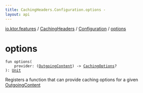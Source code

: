 ```yaml
---
title: CachingHeaders.Configuration.options - 
layout: api
---
```


<div class='api-docs-breadcrumbs'><a href="../../index.html">io.ktor.features</a> / <a href="../index.html">CachingHeaders</a> / <a href="index.html">Configuration</a> / <a href="./options.html">options</a></div>

# options

<div class="signature"><code><span class="keyword">fun </span><span class="identifier">options</span><span class="symbol">(</span><br/>&nbsp;&nbsp;&nbsp;&nbsp;<span class="parameterName" id="io.ktor.features.CachingHeaders.Configuration$options(kotlin.Function1((io.ktor.http.content.OutgoingContent, io.ktor.http.content.CachingOptions)))/provider">provider</span><span class="symbol">:</span>&nbsp;<span class="symbol">(</span><a href="../../../io.ktor.http.content/-outgoing-content/index.html"><span class="identifier">OutgoingContent</span></a><span class="symbol">)</span>&nbsp;<span class="symbol">-&gt;</span>&nbsp;<a href="../../../io.ktor.http.content/-caching-options/index.html"><span class="identifier">CachingOptions</span></a><span class="symbol">?</span><br/><span class="symbol">)</span><span class="symbol">: </span><a href="https://kotlinlang.org/api/latest/jvm/stdlib/kotlin/-unit/index.html"><span class="identifier">Unit</span></a></code></div>

Registers a function that can provide caching options for a given <a href="../../../io.ktor.http.content/-outgoing-content/index.html">OutgoingContent</a>

